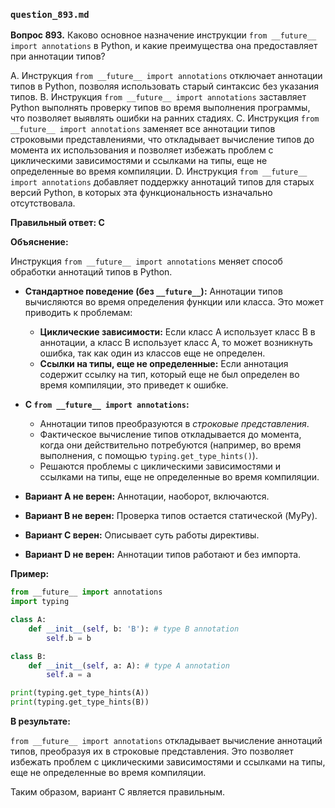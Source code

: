 ### `question_893.md`

**Вопрос 893.** Каково основное назначение инструкции `from __future__ import annotations` в Python, и какие преимущества она предоставляет при аннотации типов?

A. Инструкция `from __future__ import annotations` отключает аннотации типов в Python, позволяя использовать старый синтаксис без указания типов.
B. Инструкция `from __future__ import annotations` заставляет Python выполнять проверку типов во время выполнения программы, что позволяет выявлять ошибки на ранних стадиях.
C. Инструкция `from __future__ import annotations` заменяет все аннотации типов строковыми представлениями, что откладывает вычисление типов до момента их использования и позволяет избежать проблем с циклическими зависимостями и ссылками на типы, еще не определенные во время компиляции.
D. Инструкция `from __future__ import annotations` добавляет поддержку аннотаций типов для старых версий Python, в которых эта функциональность изначально отсутствовала.

**Правильный ответ: C**

**Объяснение:**

Инструкция `from __future__ import annotations` меняет способ обработки аннотаций типов в Python.

*   **Стандартное поведение (без `__future__`):** Аннотации типов вычисляются во время определения функции или класса. Это может приводить к проблемам:
    *   **Циклические зависимости:** Если класс A использует класс B в аннотации, а класс B использует класс A, то может возникнуть ошибка, так как один из классов еще не определен.
    *   **Ссылки на типы, еще не определенные:** Если аннотация содержит ссылку на тип, который еще не был определен во время компиляции, это приведет к ошибке.

*   **С `from __future__ import annotations`:**
    *   Аннотации типов преобразуются в *строковые представления*.
    *   Фактическое вычисление типов откладывается до момента, когда они действительно потребуются (например, во время выполнения, с помощью `typing.get_type_hints()`).
    *   Решаются проблемы с циклическими зависимостями и ссылками на типы, еще не определенные во время компиляции.

*   **Вариант A не верен:** Аннотации, наоборот, включаются.
*   **Вариант B не верен:** Проверка типов остается статической (MyPy).
*   **Вариант C верен:** Описывает суть работы директивы.
*   **Вариант D не верен:** Аннотации типов работают и без импорта.

**Пример:**

```python
from __future__ import annotations
import typing

class A:
    def __init__(self, b: 'B'): # type B annotation
        self.b = b

class B:
    def __init__(self, a: A): # type A annotation
        self.a = a

print(typing.get_type_hints(A))
print(typing.get_type_hints(B))
```

**В результате:**

`from __future__ import annotations` откладывает вычисление аннотаций типов, преобразуя их в строковые представления. Это позволяет избежать проблем с циклическими зависимостями и ссылками на типы, еще не определенные во время компиляции.

Таким образом, вариант C является правильным.
